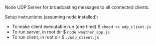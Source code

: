 Node UDP Server for broadcasting messages to all connected clients.

Setup instructions (assuming node installed):

 * To make client executable run (one time) $ `chmod +x udp_client.js`
 * To run server, in root dir $ `node weather_app.js`
 * To run client, in root dir $ `./udp_client.js`

